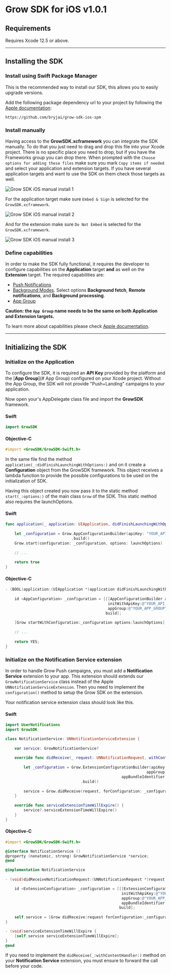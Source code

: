 # Grow SDK for iOS v1.0.1

## Requirements

Requires Xcode 12.5 or above.

---

## Installing the SDK

### Install using Swift Package Manager

This is the recommended way to install our SDK, this allows you to easily upgrade versions.

Add the following package dependency url to your project by following the [Apple documentation](https://developer.apple.com/documentation/swift_packages/adding_package_dependencies_to_your_app):

```
https://github.com/bryjai/grow-sdk-ios-spm
```


### Install manually

Having access to the **GrowSDK.xcframework**  you can integrate the SDK manually. To do that you just need to drag and drop this file into your Xcode project. There is no specific place you need to drop, but if you have the Frameworks group you can drop there. When prompted with the `Choose options for adding these files` make sure you mark `Copy items if needed` and select your application and extension targets. If you have several application targets and want to use the SDK on them check those targets as well.

![Grow SDK iOS manual install 1](https://bryj-sdks.s3.eu-west-1.amazonaws.com/grow/docs/iOS/manual_step_1.png)

For the application target make sure `Embed & Sign` is selected for the `GrowSDK.xcframework`.

![Grow SDK iOS manual install 2](https://bryj-sdks.s3.eu-west-1.amazonaws.com/grow/docs/iOS/manual_step_2.png)

And for the extension make sure `Do Not Embed` is selected for the `GrowSDK.xcframework`.

![Grow SDK iOS manual install 3](https://bryj-sdks.s3.eu-west-1.amazonaws.com/grow/docs/iOS/manual_step_3.png)


### Define capabilities

In order to make the SDK fully functional, it requires the developer to configure capabilities on the **Application** target **and** as well on the **Extension** target. The required capabilities are:

- [Push Notifications](https://developer.apple.com/documentation/usernotifications/registering_your_app_with_apns)
- [Background Modes](https://developer.apple.com/documentation/xcode/configuring-background-execution-modes). Select options **Background fetch**, **Remote notifications**, and **Background processing**.
- [App Group](https://developer.apple.com/documentation/xcode/configuring-app-groups)


**Caution: the `App Group` name needs to be the same on both Application and Extension targets.**

To learn more about capabilities please check [Apple documentation](https://developer.apple.com/documentation/xcode/capabilities).

---

## Initializing the SDK

### Initialize on the Application

To configure the SDK, it is required an **API Key** provided by the platform and the [**App Group**](# App Group) configured on your Xcode project. Without the App Group, the SDK will not provide "Push+Landing" campaigns to your application.

Now open your's AppDelegate class file and import the **GrowSDK** framework.

#### Swift
```swift
import GrowSDK
```

#### Objective-C
```objective-c
#import <GrowSDK/GrowSDK-Swift.h>
```

In the same file find the method `application(_:didFinishLaunchingWithOptions:)` and on it create a **Configuration** object from the GrowSDK framework. This object receives a lambda function to provide the possible configurations to be used on the initialization of SDK.

Having this object created you now pass it to the static method `start(_:options:)` of the main class `Grow` of the SDK. This static method also requires the launchOptions.

#### Swift
```swift
func application(_ application: UIApplication, didFinishLaunchingWithOptions launchOptions: [UIApplication.LaunchOptionsKey: Any]?) -> Bool {
    
    let _configuration = Grow.AppConfigurationBuilder(apiKey: "YOUR_API_KEY", appGroup: "YOUR_APP_GROUP")
                             .build()
    Grow.start(configuration: _configuration, options: launchOptions)
    
    // ...
    
    return true
}
```

#### Objective-C
```objective-c
- (BOOL)application:(UIApplication *)application didFinishLaunchingWithOptions:(NSDictionary *)launchOptions {
    
    id <AppConfiguration> _configuration = [[[AppConfigurationBuilder alloc]
                                             initWithApiKey:@"YOUR_API_KEY"
                                             appGroup:@"YOUR_APP_GROUP"]
                                            build];
    
    [Grow startWithConfiguration:_configuration options:launchOptions];
    
    // ...
    
    return YES;
}
```


### Initialize on the Notification Service extension

In order to handle Grow Push campaigns, you must add a **Notification Service** extension to your app. This extension should extends our `GrowNotificationService` class instead of the Apple `UNNotificationServiceExtension`. Then you need to implement the `configuration()` method to setup the Grow SDK on the extension.

Your notification service extension class should look like this.

#### Swift
```swift
import UserNotifications
import GrowSDK

class NotificationService: UNNotificationServiceExtension {
    
    var service: GrowNotificationService?
    
    override func didReceive(_ request: UNNotificationRequest, withContentHandler contentHandler: @escaping (UNNotificationContent) -> Void) {
        
        let _configuration = Grow.ExtensionConfigurationBuilder(apiKey: "YOUR_API_KEY",
                                                              appGroup: "YOUR_APP_GROUP",
                                                   appBundleIdentifier: "YOUR_APP_BUNDLE_IDENTIFIER")
                                 .build()
                                 
        service = Grow.didReceive(request, forConfiguration: _configuration, withContentHandler: contentHandler)
    }
    
    override func serviceExtensionTimeWillExpire() {
        service?.serviceExtensionTimeWillExpire()
    }
}
```

#### Objective-C
```objective-c
#import <GrowSDK/GrowSDK-Swift.h>

@interface NotificationService ()
@property (nonatomic, strong) GrowNotificationService *service;
@end

@implementation NotificationService
    
- (void)didReceiveNotificationRequest:(UNNotificationRequest *)request withContentHandler:(void (^)(UNNotificationContent * _Nonnull))contentHandler {

    id <ExtensionConfiguration> _configuration = [[[ExtensionConfigurationBuilder alloc]
                                                   initWithApiKey:@"YOUR_API_KEY"
                                                   appGroup:@"YOUR_APP_GROUP"
                                                   appBundleIdentifier:@"YOUR_APP_BUNDLE_IDENTIFIER"]
                                                  build];
    
    self.service = [Grow didReceive:request forConfiguration:_configuration withContentHandler:contentHandler];
}

- (void)serviceExtensionTimeWillExpire {
    [self.service serviceExtensionTimeWillExpire];
}
@end
```

If you need to implement the `didReceive(_:withContentHandler:)` method on your **Notification Service** extension, you must ensure to forward the call before your code.
